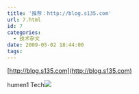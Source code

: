 ```yaml
---
title: '推荐：http://blog.s135.com'
url: 7.html
id: 7
categories:
  - 技术杂文
date: 2009-05-02 18:44:00
tags:
---
```


[http://blog.s135.com](http://blog.s135.com)

humen1 Tech![](https://blogger.googleusercontent.com/tracker/7269874978253342363-8562113431192791120?l=www.humen1.net)